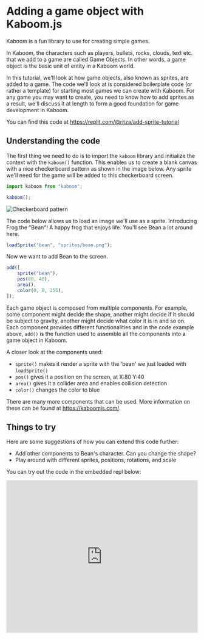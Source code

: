 # Adding a game object with Kaboom.js

Kaboom is a fun library to use for creating simple games.

In Kaboom, the characters such as players, bullets, rocks, clouds, text etc. that we add to a game are called Game Objects. In other words, a game object is the basic unit of entity in a Kaboom world. 

In this tutorial, we'll look at how game objects, also known as sprites, are added to a game. The code we'll look at is considered boilerplate code (or rather a template) for starting most games we can create with Kaboom. For any game you may want to create, you need to know how to add sprites as a result, we'll discuss it at length to form a good foundation for game development in Kaboom. 

You can find this code at https://replit.com/@ritza/add-sprite-tutorial 

## Understanding the code

The first thing we need to do is to import the `kaboom` library and initialize the context with the `kaboom()` function. This enables us to create a blank canvas with a nice checkerboard pattern as shown in the image below. Any sprite we'll need for the game will be added to this checkerboard screen.

```js
import kaboom from "kaboom";

kaboom();
```

![Checkerboard pattern](https://kaboomjs.com/site/doc/intro/empty.png)

The code below allows us to load an image we'll use as a sprite. Introducing Frog the "Bean"! A happy frog that enjoys life. You'll see Bean a lot around here.

```js
loadSprite("bean", "sprites/bean.png");
```

Now we want to add Bean to the screen. 

```js
add([
    sprite("bean"),
    pos(80, 40),
    area(),
    color(0, 0, 255),
]);
```

Each game object is composed from multiple components. For example, some component might decide the shape, another might decide if it should be subject to gravity, another might decide what color it is in and so on. Each component provides different functionalities and in the code example above, `add()` is the function used to assemble all the components into a game object in Kaboom.

A closer look at the components used:

- `sprite()` makes it render a sprite with the 'bean' we just loaded with `loadSprite()`
- `pos()` gives it a position on the screen, at X:80 Y:40
- `area()` gives it a collider area and enables collision detection
- `color()` changes the color to blue

There are many more components that can be used. More information on these can be found at https://kaboomjs.com/.

## Things to try

Here are some suggestions of how you can extend this code further:

- Add other components to Bean's character. Can you change the shape?
- Play around with different sprites, positions, rotations, and scale 

You can try out the code in the embedded repl below:

<iframe height="400px" width="100%" src="https://replit.com/@ritza/add-sprite-tutorial?embed=true" scrolling="no" frameborder="no" allowtransparency="true" allowfullscreen="true" sandbox="allow-forms allow-pointer-lock allow-popups allow-same-origin allow-scripts allow-modals"></iframe>
